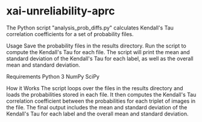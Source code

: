 # xai-unreliability-aprc

The Python script "analysis_prob_diffs.py" calculates Kendall's Tau correlation coefficients for a set of probability files.

Usage
Save the probability files in the results directory.
Run the script to compute the Kendall's Tau for each file.
The script will print the mean and standard deviation of the Kendall's Tau for each label, as well as the overall mean and standard deviation.

Requirements
Python 3
NumPy
SciPy

How it Works
The script loops over the files in the results directory and loads the probabilities stored in each file. It then computes the Kendall's Tau correlation coefficient between the probabilities for each triplet of images in the file. The final output includes the mean and standard deviation of the Kendall's Tau for each label and the overall mean and standard deviation.
